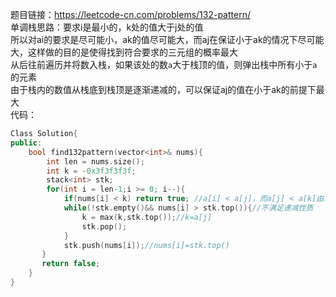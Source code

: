 题目链接：https://leetcode-cn.com/problems/132-pattern/  
单调栈思路：要求i是最小的，k处的值大于j处的值  
所以对ai的要求是尽可能小，ak的值尽可能大，而aj在保证小于ak的情况下尽可能大，这样做的目的是使得找到符合要求的三元组的概率最大  
从后往前遍历并将数入栈，如果该处的数```a```大于栈顶的值，则弹出栈中所有小于```a```的元素  
由于栈内的数值从栈底到栈顶是逐渐递减的，可以保证aj的值在小于ak的前提下最大  
代码：
```c++
Class Solution{
public:
    bool find132pattern(vector<int>& nums){
        int len = nums.size();
        int k = -0x3f3f3f3f;
        stack<int> stk;
        for(int i = len-1;i >= 0; i--){
            if(nums[i] < k) return true; //a[i] < a[j]，而a[j] < a[k]由单调栈的性质维护
            while(!stk.empty()&& nums[i] > stk.top()){//不满足递减性质
                k = max(k,stk.top());//k=a[j]
                stk.pop();
            }
            stk.push(nums[i]);//nums[i]=stk.top()
       }
       return false;
    }
}
```
